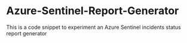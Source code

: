 # Azure-Sentinel-Report-Generator

This is a code snippet to experiment an Azure Sentinel incidents status report generator

